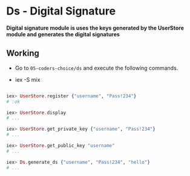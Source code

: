 # Ds - Digital Signature

**Digital signature module is uses the keys generated by the UserStore module and generates the
digital signatures**


## Working

* Go to `05-coders-choice/ds` and execute the following commands.

* iex -S mix
~~~ elixir

iex> UserStore.register {"username", "Pass!234"}
# :ok

iex> UserStore.display
# ...

iex> UserStore.get_private_key {"username", "Pass!234"}
# ...

iex> UserStore.get_public_key "username"
# ...

iex> Ds.generate_ds {"username", "Pass!234", "hello"}
# ...


  
~~~